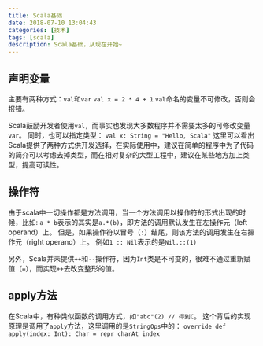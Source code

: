 ```yaml
---
title: Scala基础
date: 2018-07-10 13:04:43
categories: [技术]
tags: [scala]
description: Scala基础，从现在开始~
---
```

## 声明变量
主要有两种方式：`val`和`var`
`val x = 2 * 4 + 1`
`val`命名的变量不可修改，否则会报错。

Scala鼓励开发者使用`val`，而事实也发现大多数程序并不需要太多的可修改变量`var`。
同时，也可以指定类型：
`val x: String = "Hello, Scala"`
这里可以看出Scala提供了两种方式供开发选择，在实际使用中，建议在简单的程序中为了代码的简介可以考虑去掉类型，而在相对复杂的大型工程中，建议在某些地方加上类型，提高可读性。<!--more-->

## 操作符
由于scala中一切操作都是方法调用，当一个方法调用以操作符的形式出现的时候，比如:
`a * b`表示的其实是`a.*(b)`，即方法的调用默认发生在左操作元（left operand）上。
但是，如果操作符以冒号（`:`）结尾，则该方法的调用发生在右操作元（right operand）上。
例如`1 :: Nil`表示的是`Nil.::(1)`

另外，Scala并未提供`++`和`--`操作符，因为`Int`类是不可变的，很难不通过重新赋值（`=`），而实现`++`去改变整形的值。

## apply方法
在Scala中，有种类似函数的调用方式，如`"abc"(2) // 得到C`。
这个背后的实现原理是调用了`apply`方法，这里调用的是`StringOps`中的：
`override def apply(index: Int): Char = repr charAt index`

